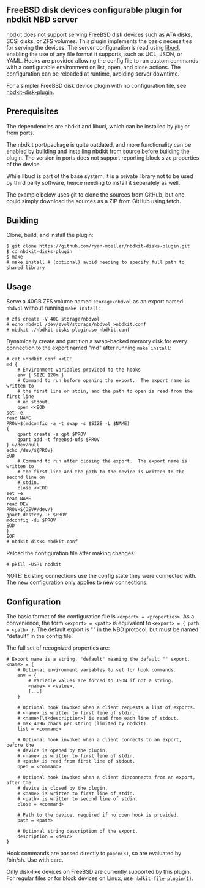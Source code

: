 ## FreeBSD disk devices configurable plugin for nbdkit NBD server

[nbdkit](https://gitlab.com/nbdkit/nbdkit) does not support serving FreeBSD disk
devices such as ATA disks, SCSI disks, or ZFS volumes.  This plugin implements
the basic necessities for serving the devices.  The server configuration is read
using [libucl](https://github.com/vstakhov/libucl), enabling the use of any file
format it supports, such as UCL, JSON, or YAML.  Hooks are provided allowing the
config file to run custom commands with a configurable environment on list,
open, and close actions.  The configuration can be reloaded at runtime, avoiding
server downtime.

For a simpler FreeBSD disk device plugin with no configuration file, see
[nbdkit-disk-plugin](https://github.com/ryan-moeller/nbdkit-disk-plugin).

## Prerequisites

The dependencies are nbdkit and libucl, which can be installed by `pkg` or from
ports.

The nbdkit port/package is quite outdated, and more functionality can be enabled
by building and installing nbdkit from source before building the plugin.  The
version in ports does not support reporting block size properties of the device.

While libucl is part of the base system, it is a private library not to be used
by third party software, hence needing to install it separately as well.

The example below uses git to clone the sources from GitHub, but one could
simply download the sources as a ZIP from GitHub using fetch.

## Building

Clone, build, and install the plugin:

```
$ git clone https://github.com/ryan-moeller/nbdkit-disks-plugin.git
$ cd nbdkit-disks-plugin
$ make
# make install # (optional) avoid needing to specify full path to shared library
```

## Usage

Serve a 40GB ZFS volume named `storage/nbdvol` as an export named `nbdvol`
without running `make install`:

```
# zfs create -V 40G storage/nbdvol
# echo nbdvol /dev/zvol/storage/nbdvol >nbdkit.conf
# nbdkit ./nbdkit-disks-plugin.so nbdkit.conf
```

Dynamically create and partition a swap-backed memory disk for every connection
to the export named "md" after running `make install`:

```
# cat >nbdkit.conf <<EOF
md {
    # Environment variables provided to the hooks
    env { SIZE 128m }
    # Command to run before opening the export.  The export name is written to
    # the first line on stdin, and the path to open is read from the first line
    # on stdout.
    open <<EOD
set -e
read NAME
PROV=$(mdconfig -a -t swap -s $SIZE -L $NAME)
{
    gpart create -s gpt $PROV
    gpart add -t freebsd-ufs $PROV
} >/dev/null
echo /dev/${PROV}
EOD
    # Command to run after closing the export.  The export name is written to
    # the first line and the path to the device is written to the second line on
    # stdin.
    close <<EOD
set -e
read NAME
read DEV
PROV=${DEV#/dev/}
gpart destroy -F $PROV
mdconfig -du $PROV
EOD
}
EOF
# nbdkit disks nbdkit.conf
```

Reload the configuration file after making changes:

```
# pkill -USR1 nbdkit
```

NOTE: Existing connections use the config state they were connected with.  The
new configuration only applies to new connections.

## Configuration

The basic format of the configuration file is `<export> = <properties>`.  As a
convenience, the form `<export> = <path>` is equivalent to
`<export> = { path = <path> }`.  The default export is "" in the NBD protocol,
but must be named "default" in the config file.

The full set of recognized properties are:

```
# Export name is a string, "default" meaning the default "" export.
<name> = {
    # Optional environment variables to set for hook commands.
    env = {
        # Variable values are forced to JSON if not a string.
        <name> = <value>,
        [...]
    }

    # Optional hook invoked when a client requests a list of exports.
    # <name> is written to first line of stdin.
    # <name>[\t<description>] is read from each line of stdout.
    # max 4096 chars per string (limited by nbdkit).
    list = <command>

    # Optional hook invoked when a client connects to an export, before the
    # device is opened by the plugin.
    # <name> is written to first line of stdin.
    # <path> is read from first line of stdout.
    open = <command>

    # Optional hook invoked when a client disconnects from an export, after the
    # device is closed by the plugin.
    # <name> is written to first line of stdin.
    # <path> is written to second line of stdin.
    close = <command>

    # Path to the device, required if no open hook is provided.
    path = <path>

    # Optional string description of the export.
    description = <desc>
}
```

Hook commands are passed directly to `popen(3)`, so are evaluated by /bin/sh.
Use with care.

Only disk-like devices on FreeBSD are currently supported by this plugin.  For
regular files or for block devices on Linux, use `nbdkit-file-plugin(1)`.
